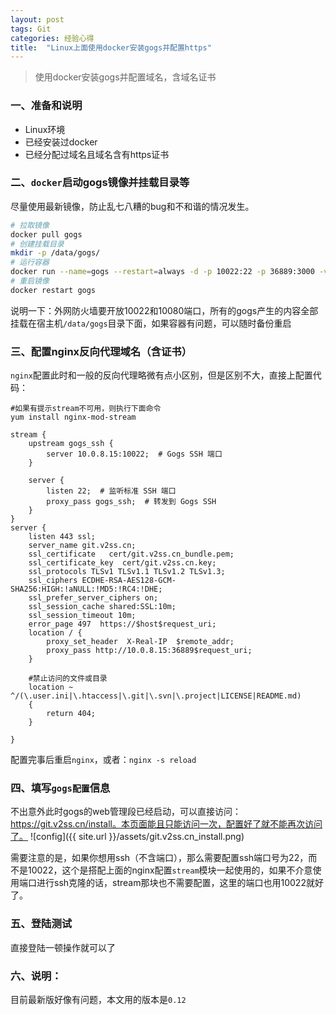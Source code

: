```yaml
---
layout: post
tags: Git
categories: 经验心得
title:  "Linux上面使用docker安装gogs并配置https"
---
```


> 使用docker安装gogs并配置域名，含域名证书

### 一、准备和说明
- Linux环境
- 已经安装过docker
- 已经分配过域名且域名含有https证书

### 二、`docker`启动gogs镜像并挂载目录等

尽量使用最新镜像，防止乱七八糟的bug和不和谐的情况发生。

```sh
# 拉取镜像
docker pull gogs
# 创建挂载目录
mkdir -p /data/gogs/
# 运行容器
docker run --name=gogs --restart=always -d -p 10022:22 -p 36889:3000 -v /data/gogs:/data gogs/gogs
# 重启镜像
docker restart gogs
```

说明一下：外网防火墙要开放10022和10080端口，所有的gogs产生的内容全部挂载在宿主机`/data/gogs`目录下面，如果容器有问题，可以随时备份重启

### 三、配置nginx反向代理域名（含证书）

`nginx`配置此时和一般的反向代理略微有点小区别，但是区别不大，直接上配置代码：

```
#如果有提示stream不可用，则执行下面命令
yum install nginx-mod-stream

stream {
    upstream gogs_ssh {
        server 10.0.8.15:10022;  # Gogs SSH 端口
    }

    server {
        listen 22;  # 监听标准 SSH 端口
        proxy_pass gogs_ssh;  # 转发到 Gogs SSH
    }
}
server {
    listen 443 ssl;
    server_name git.v2ss.cn;
    ssl_certificate   cert/git.v2ss.cn_bundle.pem;
    ssl_certificate_key  cert/git.v2ss.cn.key;
    ssl_protocols TLSv1 TLSv1.1 TLSv1.2 TLSv1.3;
    ssl_ciphers ECDHE-RSA-AES128-GCM-SHA256:HIGH:!aNULL:!MD5:!RC4:!DHE;
    ssl_prefer_server_ciphers on;
    ssl_session_cache shared:SSL:10m;
    ssl_session_timeout 10m;
    error_page 497  https://$host$request_uri;
    location / {
        proxy_set_header  X-Real-IP  $remote_addr;
        proxy_pass http://10.0.8.15:36889$request_uri;
    }

    #禁止访问的文件或目录
    location ~ ^/(\.user.ini|\.htaccess|\.git|\.svn|\.project|LICENSE|README.md)
    {
        return 404;
    }

}
```

配置完事后重启`nginx`，或者：`nginx -s reload`

### 四、填写`gogs配置`信息

不出意外此时gogs的web管理段已经启动，可以直接访问： https://git.v2ss.cn/install。本页面能且只能访问一次，配置好了就不能再次访问了。
![config]({{ site.url }}/assets/git.v2ss.cn_install.png)

需要注意的是，如果你想用ssh（不含端口），那么需要配置ssh端口号为22，而不是10022，这个是搭配上面的nginx配置`stream`模块一起使用的，如果不介意使用端口进行ssh克隆的话，stream那块也不需要配置，这里的端口也用10022就好了。
### 五、登陆测试

直接登陆一顿操作就可以了

### 六、说明：

目前最新版好像有问题，本文用的版本是`0.12`
